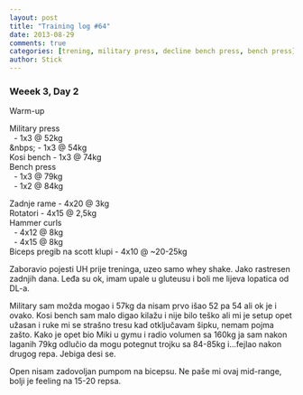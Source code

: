 ```yaml
---
layout: post
title: "Training log #64"
date: 2013-08-29
comments: true
categories: [trening, military press, decline bench press, bench press]
author: Stick
---
```


### Weeek 3, Day 2  

Warm-up  

Military press  
&nbsp; - 1x3 @ 52kg  
&nbps; - 1x3 @ 54kg  
Kosi bench - 1x3 @ 74kg  
Bench press  
&nbsp; - 1x3 @ 79kg   
&nbsp; - 1x2 @ 84kg    

Zadnje rame - 4x20 @ 3kg  
Rotatori - 4x15 @ 2,5kg   
Hammer curls  
&nbsp; - 4x12 @ 8kg  
&nbsp; - 4x15 @ 8kg   
Biceps pregib na scott klupi - 4x10 @ ~20-25kg   

Zaboravio pojesti UH prije treninga, uzeo samo whey shake. Jako rastresen zadnjih dana. Leđa su ok, imam upale u gluteusu i boli me lijeva lopatica od DL-a. 

Military sam možda mogao i 57kg da nisam prvo išao 52 pa 54 ali ok je i ovako. Kosi bench sam malo digao kilažu i nije bilo teško ali mi je setup opet užasan i ruke mi se strašno tresu kad otključavam šipku, nemam pojma zašto. Kako je opet bio Miki u gymu i radio volumen sa 160kg ja sam nakon laganih 79kg odlučio da mogu potegnut trojku sa 84-85kg i...fejlao nakon drugog repa. Jebiga desi se.

Open nisam zadovoljan pumpom na bicepsu. Ne paše mi ovaj mid-range, bolji je feeling na 15-20 repsa.
